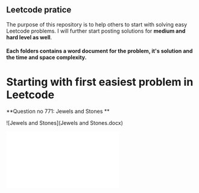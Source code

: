 
<h2>Leetcode pratice</h2>

The purpose of this repository is to help others to start with solving easy Leetcode problems. I will further start posting solutions for **medium and hard level as well**.

#### Each folders contains a word document for the problem, it's solution and the time and space complexity.

# Starting with first easiest problem in Leetcode

**Question no 771: Jewels and Stones **

![Jewels and Stones](Jewels and Stones.docx)

![Jewels and Stones](JewelsStone.java)
